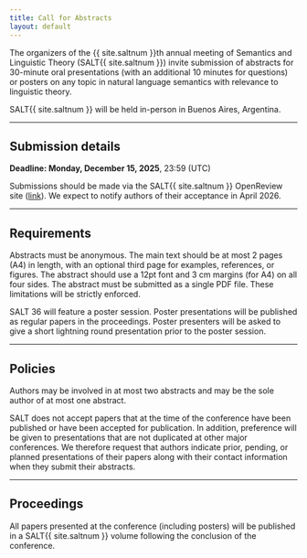 ```yaml
---
title: Call for Abstracts
layout: default
---
```


The organizers of the {{ site.saltnum }}th annual meeting of Semantics and Linguistic Theory (SALT{{ site.saltnum }}) invite submission of abstracts for 30-minute oral presentations (with an additional 10 minutes for questions) or posters on any topic in natural language semantics with relevance to linguistic theory. 

SALT{{ site.saltnum }} will be held in-person in Buenos Aires, Argentina.

<hr/>

## Submission details

**<span class="alert">Deadline:</span> Monday, December 15, 2025**, 23:59 (UTC)

Submissions should be made via the SALT{{ site.saltnum }} OpenReview site (<a href="#">link</a>). We expect to notify authors of their acceptance in April 2026.


<hr/>

## Requirements

Abstracts must be anonymous. The main text should be at most 2 pages (A4) in length, with an optional third page for examples, references, or figures. The abstract should use a 12pt font and 3 cm margins (for A4) on all four sides. The abstract must be submitted as a single PDF file. These limitations will be strictly enforced.

SALT 36 will feature a poster session. Poster presentations will be published as regular papers in the proceedings. Poster presenters will be asked to give a short lightning round presentation prior to the poster session.


<hr/>

## Policies

Authors may be involved in at most two abstracts and may be the sole author of at most one abstract.

SALT does not accept papers that at the time of the conference have been published or have been accepted for publication. In addition, preference will be given to presentations that are not duplicated at other major conferences. We therefore request that authors indicate prior, pending, or planned presentations of their papers along with their contact information when they submit their abstracts.


<hr/>

## Proceedings

All papers presented at the conference (including posters) will be published in a SALT{{ site.saltnum }} volume following the conclusion of the conference.
